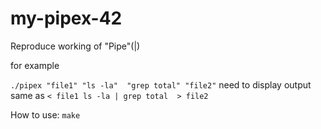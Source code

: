 # my-pipex-42

Reproduce working of "Pipe"(|)

for example 

``` ./pipex "file1" "ls -la"  "grep total" "file2" ```
need to display output same as 
``` < file1 ls -la | grep total  > file2 ```

How to use:
``` make ```
